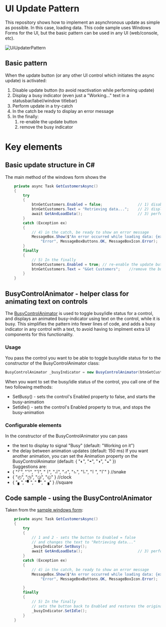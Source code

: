 # UI Update Pattern
This repository shows how to implement an asynchronous update as simple as possible. In this case, loading data.
This code sample uses Windows Forms for the UI, but the basic pattern can be used in any UI (web/console, etc).

![UiUpdaterPattern](https://github.com/user-attachments/assets/f8dbf9cd-d8ed-4bc5-8a04-ff74f6497264)

## Basic pattern
When the update button (or any other UI control which initiates the async update) is activated:
1. Disable update button (to avoid reactivation while performing update)
2. Display a busy indicator (even just a "Working..." text in a statusbar/label/window titlebar)
3. Perform update in a try-catch
4. In the catch be ready to display an error message
5. In the finally:
    1. re-enable the update button 
    2. remove the busy indicator

# Key elements

## Basic update structure in C#
The main method of the windows form shows the 

```C#
    private async Task GetCustomersAsync()
    {
        try
        {
            btnGetCustomers.Enabled = false;                // 1) disable update buton
            btnGetCustomers.Text = "Retrieving data...";    // 2) display busy message
            await GetAndLoadData();                         // 3) perform update in try-catch
        }
        catch (Exception ex)
        {
            // 4) in the catch, be ready to show an error message
            MessageBox.Show($"An error occurred while loading data: {ex.Message}",
                "Error", MessageBoxButtons.OK, MessageBoxIcon.Error);
        }
        finally
        {
            // 5) In the finally 
            btnGetCustomers.Enabled = true; // re-enable the update button 
            btnGetCustomers.Text = "&Get Customers";    //remove the busy indicator
        }
    }
```
## BusyControlAnimator - helper class for animating text on controls
The [BusyControlAnimator](https://github.com/xnafan/UiUpdatePattern/blob/master/UiUpdatePattern.WinForm/BusyControlAnimator.cs) is used to toggle busy/idle status for a control, and displays an animated busy-indicator using text on the control, while it is busy.
This simplifies the pattern into fewer lines of code, and adds a busy indicator in any control with a text, to avoid having to implment extra UI components for this functionality.

### Usage
You pass the control you want to be able to toggle busy/idle status for to the constructor of the BusyControlAnimator class:
```C#
BusyControlAnimator _busyIndicator = new BusyControlAnimator(btnGetCustomers);
```
When you want to set the busy/idle status of the control, you call one of the two following methods:

- SetBusy() - sets the control's Enabled property to false, and starts the busy-animation
- SetIdle() - sets the control's Enabled property to true, and stops the busy-animation
  
### Configurable elements
In the constructor of the BusyControlAnimator you can pass 
- the text to display to signal "Busy" (default: "Working on it")
- the delay between animation updates (default: 150 ms)
If you want another animation, you can set the Animation property on the BusyControlAnimator (default:  { "◐", "◓", "◑", "◒" })  
Suggestions are:
 - { "⠋", "⠙", "⠹", "⠸", "⠼", "⠴", "⠦", "⠧", "⠇", "⠏" } //snake
-  { "◴", "◷", "◶", "◵" }   //clock
-  { "▖", "▘", "▝", "▗" }   //square

## Code sample - using the BusyControlAnimator
Taken from the [sample windows form](https://github.com/xnafan/UiUpdatePattern/blob/2f2bf191ecee559bb2473c4ea4d5ea136aa47431/UiUpdatePattern.WinForm/MainForm.cs#L26):
```C#
    private async Task GetCustomersAsync()
    {
        try
        {
            // 1 and 2 - sets the button to Enabled = false
            // and changes the text to "Retrieving data..."
            _busyIndicator.SetBusy(); 
            await GetAndLoadData();                         // 3) perform update in try-catch
        }
        catch (Exception ex)
        {
            // 4) in the catch, be ready to show an error message
            MessageBox.Show($"An error occurred while loading data: {ex.Message}", 
                "Error", MessageBoxButtons.OK, MessageBoxIcon.Error);

        }
        finally
        {
            // 5) In the finally 
            // sets the button back to Enabled and restores the original text
            _busyIndicator.SetIdle(); 
        }
    }
```
